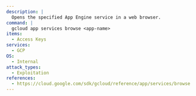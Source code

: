 ```yaml
---
description: |
  Opens the specified App Engine service in a web browser.
command: |
  gcloud app services browse <app-name>
items:
  - Access Keys
services:
  - GCP
OS:
  - Internal
attack_types:
  - Exploitation
references:
  - https://cloud.google.com/sdk/gcloud/reference/app/services/browse
---
```


